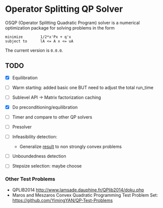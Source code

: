 # Operator Splitting QP Solver

OSQP (Operator Splitting Quadratic Program) solver is a numerical optimization package for solving problems in the form
```
minimize        1/2*x'Px + q'x
subject to      lA <= A x <= uA
```

The current version is `0.0.0`.


## TODO

-   [x] Equilibration
-   [ ] Warm starting: added basic one BUT need to adjust the total run_time
-   [ ] Sublevel API -> Matrix factorization caching

-   [x] Do preconditioning/equilibration
-   [ ] Timer and compare to other QP solvers
-   [ ] Presolver
-   [ ] Infeasibility detection:
    -   Generalize [result](http://ieeexplore.ieee.org/stamp/stamp.jsp?arnumber=7040300) to non strongly convex problems
-   [ ] Unboundedness detection
-   [ ] Stepsize selection: maybe choose




### Other Test Problems

- QPLIB2014 http://www.lamsade.dauphine.fr/QPlib2014/doku.php
- Maros and Meszaros Convex Quadratic Programming Test Problem Set: https://github.com/YimingYAN/QP-Test-Problems
